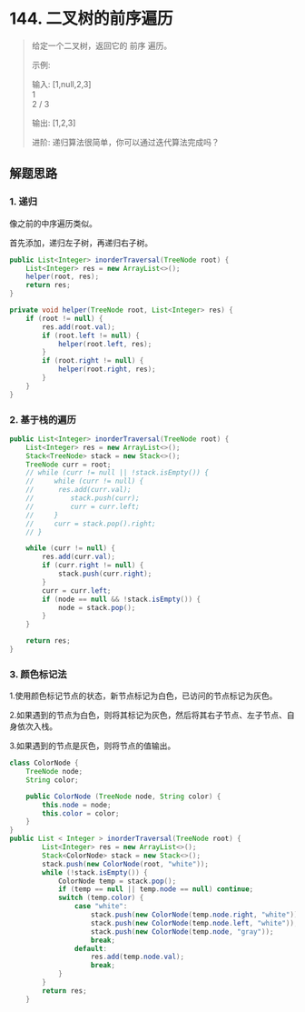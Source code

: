 # 144. 二叉树的前序遍历

> 给定一个二叉树，返回它的 前序 遍历。
> 
> 示例:
> 
> 
> 输入: [1,null,2,3]  
>    1
>     \
>      2
>     /
>    3 
> 
> 
> 输出: [1,2,3]
> 
> 进阶: 递归算法很简单，你可以通过迭代算法完成吗？


## 解题思路

### 1. 递归

像之前的中序遍历类似。

首先添加，递归左子树，再递归右子树。

```java
public List<Integer> inorderTraversal(TreeNode root) {
    List<Integer> res = new ArrayList<>();
    helper(root, res);
    return res;
}

private void helper(TreeNode root, List<Integer> res) {
    if (root != null) {
        res.add(root.val);
        if (root.left != null) {
            helper(root.left, res);
        }
        if (root.right != null) {
            helper(root.right, res);
        }
    }
}
```

### 2. 基于栈的遍历

```java
public List<Integer> inorderTraversal(TreeNode root) {
    List<Integer> res = new ArrayList<>();
    Stack<TreeNode> stack = new Stack<>();
    TreeNode curr = root;
    // while (curr != null || !stack.isEmpty()) {
    //     while (curr != null) {
    //     	res.add(curr.val);
    //         stack.push(curr);
    //         curr = curr.left;
    //     }
    //     curr = stack.pop().right;
    // }

    while (curr != null) {
    	res.add(curr.val);
    	if (curr.right != null) {
    		stack.push(curr.right);
    	}
    	curr = curr.left;
    	if (node == null && !stack.isEmpty()) {
    		node = stack.pop();
    	}
    }

    return res;
}
```


### 3. 颜色标记法

1.使用颜色标记节点的状态，新节点标记为白色，已访问的节点标记为灰色。

2.如果遇到的节点为白色，则将其标记为灰色，然后将其右子节点、左子节点、自身依次入栈。

3.如果遇到的节点是灰色，则将节点的值输出。


```java
class ColorNode {
    TreeNode node;
    String color;

    public ColorNode (TreeNode node, String color) {
        this.node = node;
        this.color = color;
    }
}
public List < Integer > inorderTraversal(TreeNode root) {
        List<Integer> res = new ArrayList<>();
        Stack<ColorNode> stack = new Stack<>();
        stack.push(new ColorNode(root, "white"));
        while (!stack.isEmpty()) {
            ColorNode temp = stack.pop();
            if (temp == null || temp.node == null) continue;
            switch (temp.color) {
                case "white":
                    stack.push(new ColorNode(temp.node.right, "white"));
                    stack.push(new ColorNode(temp.node.left, "white"));
                    stack.push(new ColorNode(temp.node, "gray"));
                    break;
                default:
                    res.add(temp.node.val);
                    break;
            }
        }
        return res;
    }

```